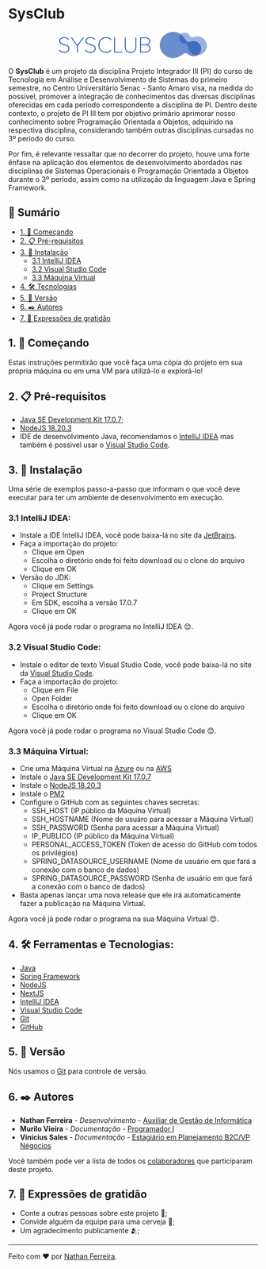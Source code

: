 # SysClub

<p align="center">
  <img src="./frontend/public/logo-header.png">
</p>

O **SysClub** é um projeto da disciplina Projeto Integrador III (PI) do curso de Tecnologia em Análise e Desenvolvimento de Sistemas do primeiro semestre, no Centro Universitário Senac - Santo Amaro visa, na medida do possível, promover a integração de conhecimentos das diversas disciplinas oferecidas em cada período correspondente a disciplina de PI. Dentro deste contexto, o projeto de PI III tem por objetivo primário aprimorar nosso conhecimento sobre Programação Orientada a Objetos, adquirido na respectiva disciplina, considerando também outras disciplinas cursadas no 3º período do curso.

Por fim, é relevante ressaltar que no decorrer do projeto, houve uma forte ênfase na aplicação dos elementos de desenvolvimento abordados nas disciplinas de Sistemas Operacionais e Programação Orientada a Objetos durante o 3º período, assim como na utilização da linguagem Java e Spring Framework.

## 📕 Sumário
  - [1. 🚀 Começando](#1--começando)
  - [2. 📋 Pré-requisitos](#2--pré-requisitos)
  - [3. 🔧 Instalação](#3--instalação)
     - [3.1 IntelliJ IDEA](#31-intellij-idea)
     - [3.2 Visual Studio Code](#32-visual-studio-code)
     - [3.3 Máquina Virtual](#33-máquina-virtual)
  - [4. 🛠️ Tecnologias](#4-%EF%B8%8F-ferramentas-e-tecnologias)
  - [5. 📌 Versão](#5--versão)
  - [6. ✒️ Autores](#6-%EF%B8%8F-autores)
  - [7. 🎁 Expressões de gratidão](#7--expressões-de-gratidão)
 

## 1. 🚀 Começando
Estas instruções permitirão que você faça uma cópia do projeto em sua própria máquina ou em uma VM para utilizá-lo e explorá-lo!


## 2. 📋 Pré-requisitos
- [Java SE Development Kit 17.0.7](https://www.oracle.com/br/java/technologies/downloads/#java17);
- [NodeJS 18.20.3](https://nodejs.org/en/download/package-manager)
- IDE de desenvolvimento Java, recomendamos o [IntelliJ IDEA](https://www.jetbrains.com/pt-br/idea/) mas também é possivel usar o [Visual Studio Code](https://code.visualstudio.com/).


## 3. 🔧 Instalação
Uma série de exemplos passo-a-passo que informam o que você deve executar para ter um ambiente de desenvolvimento em execução.

### 3.1 IntelliJ IDEA:
- Instale a IDE IntelliJ IDEA, você pode baixa-lá no site da [JetBrains](https://www.jetbrains.com/pt-br/idea/).
- Faça a importação do projeto:
  - Clique em Open
  - Escolha o diretório onde foi feito download ou o clone do arquivo
  - Clique em OK
- Versão do JDK:
  - Clique em Settings
  - Project Structure
  - Em SDK, escolha a versão 17.0.7
  - Clique em OK
 
Agora você já pode rodar o programa no IntelliJ IDEA 😊.

### 3.2 Visual Studio Code:
- Instale o editor de texto Visual Studio Code, você pode baixa-lá no site da [Visual Studio Code](https://code.visualstudio.com/).
- Faça a importação do projeto:
  - Clique em File
  - Open Folder
  - Escolha o diretório onde foi feito download ou o clone do arquivo
  - Clique em OK
 
Agora você já pode rodar o programa no Visual Studio Code 😊.


### 3.3 Máquina Virtual:
- Crie uma Máquina Virtual na [Azure](https://portal.azure.com/) ou na [AWS](https://aws.amazon.com/)
- Instale o [Java SE Development Kit 17.0.7](https://www.oracle.com/br/java/technologies/downloads/#java17)
- Instale o [NodeJS 18.20.3](https://nodejs.org/en/download/package-manager)
- Instale o [PM2](https://pm2.keymetrics.io/)
- Configure o GitHub com as seguintes chaves secretas:
  - SSH_HOST (IP público da Máquina Virtual)
  - SSH_HOSTNAME (Nome de usuáro para acessar a Máquina Virtual)
  - SSH_PASSWORD (Senha para acessar a Máquina Virtual)
  - IP_PUBLICO (IP público da Máquina Virtual)
  - PERSONAL_ACCESS_TOKEN (Token de acesso do GitHub com todos os privilégios)
  - SPRING_DATASOURCE_USERNAME (Nome de usuário em que fará a conexão com o banco de dados)
  - SPRING_DATASOURCE_PASSWORD (Senha de usuário em que fará a conexão com o banco de dados)
- Basta apenas lançar uma nova release que ele irá automaticamente fazer a publicação na Máquina Virtual.

Agora você já pode rodar o programa na sua Máquina Virtual 😊.


## 4. 🛠️ Ferramentas e Tecnologias:
- [Java](https://www.java.com/pt-BR/)
- [Spring Framework](https://spring.io/projects/spring-framework)
- [NodeJS](https://nodejs.org/en/)
- [NextJS](https://nextjs.org/docs) 
- [IntelliJ IDEA](https://www.jetbrains.com/pt-br/idea/)
- [Visual Studio Code](https://code.visualstudio.com/)
- [Git](https://git-scm.com/)
- [GitHub](https://github.com/)


## 5. 📌 Versão
Nós usamos o [Git](https://git-scm.com/) para controle de versão.


## 6. ✒️ Autores
* **Nathan Ferreira** - *Desenvolvimento* - [Auxiliar de Gestão de Informática](https://www.linkedin.com/in/nathan-ferreira-97a355231/)
* **Murilo Vieira** - *Documentação* - [Programador I](https://www.linkedin.com/in/murilo-augusto-vieira-957aab202/)
* **Vinicius Sales** - *Documentação* - [Estagiário em Planejamento B2C/VP Négocios](https://www.linkedin.com/in/vinisl/)

Você também pode ver a lista de todos os [colaboradores](https://github.com/nferreira1/PI-3-SEM/graphs/contributors) que participaram deste projeto.


## 7. 🎁 Expressões de gratidão
* Conte a outras pessoas sobre este projeto 📢;
* Convide alguém da equipe para uma cerveja 🍺;
* Um agradecimento publicamente 🫂;


---
Feito com ❤️ por [Nathan Ferreira](https://github.com/nferreira1).
